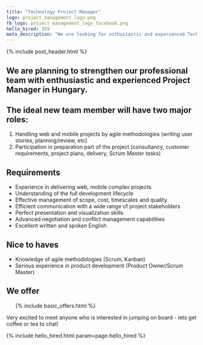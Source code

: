 ```yaml
---
title: "Technology Project Manager"
logo: project_management_logo.png
fb_logo: project_management_logo_facebook.png
hello_hired: 359
meta_description: "We are looking for enthusiastic and experienced Technology Project Manager in Hungary."
---
```


{% include post_header.html %}

<div class="text-left">
  <h2>
    We are planning to strengthen our <strong>professional team</strong> with enthusiastic and experienced Project Manager in Hungary.
  </h2>

  <h2>The ideal new team member will have two major roles:</h2>
  <ol>
    <li>Handling web and mobile projects by agile methodologies (writing user stories, planning/review, etc)</li>
    <li>Participation in preparation part of the project (consultancy, customer requirements, project plans, delivery, Scrum Master tasks)</li>
  </ol>

  <h2>Requirements</h2>
  <ul>
    <li>Experience in delivering web, mobile complex projects</li>
    <li>Understanding of the full development lifecycle</li>
    <li>Effective management of scope, cost, timescales and quality</li>
    <li>Efficient communication with a wide range of project stakeholders</li>
    <li>Perfect presentation and visualization skills</li>
    <li>Advanced negotiation and conflict management capabilities</li>
    <li>Excellent written and spoken English</li>
  </ul>

  <h2>Nice to haves</h2>
  <ul>
    <li>Knowledge of agile methodologies (Scrum, Kanban)</li>
    <li>Serious experience in product development (Product Owner/Scrum Master)</li>
  </ul>

  <h2>We offer</h2>
  <ul>
    {% include basic_offers.html %}
  </ul>

  <p>Very excited to meet anyone who is interested in jumping on board - lets get coffee or tea to chat!</p>
</div>

{% include hello_hired.html param=page.hello_hired %}
